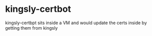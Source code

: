 # kingsly-certbot
kingsly-certbpt sits inside a VM and would update the certs inside by getting them from kingsly
